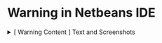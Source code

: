 # Warning in Netbeans IDE

<details>
   <summary> [ Warning Content ] Text   and  Screenshots  </summary>

<details>
      # <summary> [ Text ] </summary>
      Warning - could not install some modules: XML Retriever - The module named org.apache.xml.resolver was needed and not found. XML Entity Catalog - The module named org.apache.xml.resolver was needed and not found. Java Source Queries - None of the modules providing the capability org.netbeans.modules.java.source.queries.spi.QueriesController could be installed. XML Entity Catalog UI - The module named org.apache.xml.resolver was needed and not found. Java Profiler (Common) - None of the modules providing the capability org.netbeans.lib.profiler.common.Profiler could be installed. Bugzilla - The module named org.apache.commons.httpclient was needed and not found. Java SE Modular Projects - The module named org.netbeans.modules.java.api.common/0-1 was needed and not found. JavaScript on JVM - The module named org.netbeans.modules.java.api.common/0-1 was needed and not found. Java SE Projects - The module named org.netbeans.modules.java.api.common/0-1 was needed and not found. Java Web Start - The module named org.netbeans.modules.java.api.common/0-1 was needed and not found. Java SE Deployment - The module named org.netbeans.modules.java.api.common/0-1 was needed and not found. Java SE Embedded - The module named org.netbeans.modules.java.api.common/0-1 was needed and not found. Eclipse Project Importer - The module named org.netbeans.modules.java.api.common/0-1 was needed and not found. Java Persistence API Support - The module named org.netbeans.modules.j2ee.core.utilities/0-1 was needed and not found. JPA Verification - The module named org.netbeans.modules.j2ee.core.utilities/0-1 was needed and not found. JPA Refactoring - The module named org.netbeans.modules.j2ee.core.utilities/0-1 was needed and not found. JPDA Debugger - None of the modules providing the capability org.netbeans.spi.debugger.jpda.SourcePathProvider could be installed. JPDA Debugger - None of the modules providing the capability org.netbeans.spi.debugger.jpda.EditorContext could be installed. JPDA Debugger UI - None of the modules providing the capability org.netbeans.api.debugger.jpda.JPDADebuggerEngineImpl could be installed. JavaScript Nashorn Debugging Support - None of the modules providing the capability org.netbeans.api.debugger.jpda.JPDADebuggerEngineImpl could be installed. GraalVM Debugging Support - None of the modules providing the capability org.netbeans.api.debugger.jpda.JPDADebuggerEngineImpl could be installed. TypeScript Editor - The module named org.netbeans.modules.javascript.nodejs/0-1 was needed and not found. HTML5 Kit - The module named org.netbeans.modules.javascript.cdnjs/0-1 was needed and not found. Spring Beans - The module named org.netbeans.modules.j2ee.core.utilities/0-1 was needed and not found. Java Visual Debugger - None of the modules providing the capability org.netbeans.modules.debugger.jpda.ui could be installed. GUI Builder - The module named org.netbeans.modules.form.nb/0-1 was needed and not found. GUI Builder - The module named org.netbeans.modules.form.refactoring/0-1 was needed and not found. 148 further modules could not be installed due to the above problems.
    </details>

 <details><summary> [ Screenshot ] </summary>
  
   ![image](https://github.com/i-Gits/Language/assets/157287055/e2f6dbb1-3516-4d20-833b-235e97b6d6db)

   ![image](https://github.com/i-Gits/Language/assets/157287055/4cdfd56b-e055-4bdf-9519-98a6408bbd0c)

   ![image](https://github.com/i-Gits/Language/assets/157287055/5b8267f8-085a-4e7f-8886-3eb9dd6bd747)

![image](https://github.com/i-Gits/Language/assets/157287055/e00f4690-1c53-4406-9d6f-ed9c9a07c36b)


</details>

    
    
  </details>
